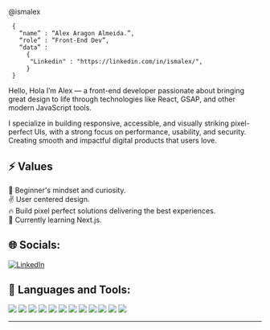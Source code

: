 @ismalex
```shell
 { 
   “name” : “Alex Aragon Almeida.”,
   “role” : “Front-End Dev”,
   “data” : 
     { 
      "Linkedin" : "https://linkedin.com/in/ismalex/", 
     }
 }
```

Hello, Hola 
I’m Alex — a front-end developer passionate about bringing great design to life through technologies like React, GSAP, and other modern JavaScript tools.

I specialize in building responsive, accessible, and visually striking pixel-perfect UIs, with  a strong focus on performance, usability, and security. Creating smooth and impactful digital products that users love.


## ⚡ Values
🚀 Beginner's mindset and curiosity.<br>
✌ User centered design.<br>
🔥 Build pixel perfect solutions delivering the best experiences.<br>
🌱 Currently learning Next.js.<br>


## 🌐 Socials:
[![LinkedIn](https://img.shields.io/badge/LinkedIn-%230077B5.svg?style=for-the-badge&logo=linkedin&logoColor=white)](https://linkedin.com/in/ismalex) 
<br>

## 🧰 Languages and Tools:
<p>
  <img src="https://img.shields.io/badge/HTML5-E34F26?style=for-the-badge&logo=html5&logoColor=white">
  <img src="https://img.shields.io/badge/CSS3-1572B6?style=for-the-badge&logo=css3&logoColor=white">
  <img src="https://img.shields.io/badge/SASS-CC6699?style=for-the-badge&logo=Sass&logoColor=white">
  <img src="https://img.shields.io/badge/JavaScript-F7DF1E?style=for-the-badge&logo=javascript&logoColor=black">
  <img src="https://img.shields.io/badge/typescript-%23007ACC.svg?style=for-the-badge&logo=typescript&logoColor=white">
  <img src="https://img.shields.io/badge/React-20232A?style=for-the-badge&logo=react&logoColor=61DAFB">
  <img src="https://img.shields.io/badge/Next-white?style=for-the-badge&logo=next.js&logoColor=black">
  <img src="https://img.shields.io/badge/tailwind-%2338B2AC.svg?style=for-the-badge&logo=tailwind-css&logoColor=white">
  <img src="https://img.shields.io/badge/Git-F05032?style=for-the-badge&logo=git&logoColor=white">
  <img src="https://img.shields.io/badge/GitHub-181717?style=for-the-badge&logo=GitHub&logoColor=white">
  <img src="https://img.shields.io/badge/VSCode-007ACC?style=for-the-badge&logo=VisualStudioCode&logoColor=white">
  <img src="https://img.shields.io/badge/figma-363636.svg?style=for-the-badge&logo=figma&logoColor=white">  
</p>

---
<!--
**ismalex/ismalex** is a ✨ _special_ ✨ repository because its `README.md` (this file) appears on your GitHub profile.

Here are some ideas to get you started:

- 🔭 I’m currently working on ...
- 🌱 I’m currently learning ...
- 👯 I’m looking to collaborate on ...
- 🤔 I’m looking for help with ...
- 💬 Ask me about ...
- 📫 How to reach me: ...
- 😄 Pronouns: ...
- ⚡ Fun fact: ...
-->
